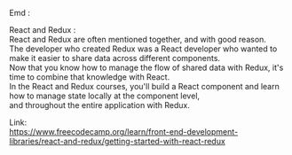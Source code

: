 Emd : </br>

React and Redux : </br>
React and Redux are often mentioned together, and with good reason. </br>
The developer who created Redux was a React developer who wanted to make it easier to share data across different components.</br>
Now that you know how to manage the flow of shared data with Redux, it's time to combine that knowledge with React. </br>
In the React and Redux courses, you'll build a React component and learn how to manage state locally at the component level, </br>
and throughout the entire application with Redux. </br>

Link:</br>
https://www.freecodecamp.org/learn/front-end-development-libraries/react-and-redux/getting-started-with-react-redux
